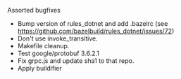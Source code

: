 Assorted bugfixes

* Bump version of rules_dotnet and add .bazelrc 
  (see https://github.com/bazelbuild/rules_dotnet/issues/72)
* Don't use invoke_transitive.
* Makefile cleanup.
* Test google/protobuf 3.6.2.1
* Fix grpc.js and update sha1 to that repo.
* Apply buildifier
